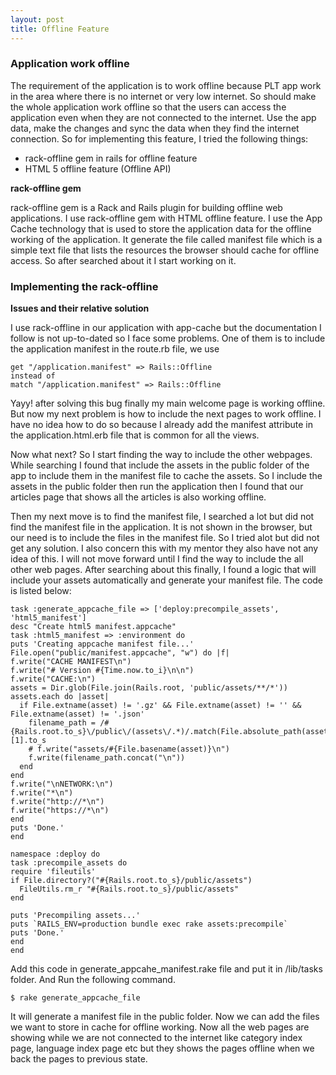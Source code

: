 ```yaml
---
layout: post
title: Offline Feature
---
```

### Application work offline ###

The requirement of the application is to work offline because PLT app work in the area where there is no internet or very low internet. So should make the whole application work offline so that the users can access the application even when they are not connected to the internet. Use the app data, make the changes and sync the data when they find the internet connection. So for implementing this feature, I tried the following things:

* rack-offline gem in rails for offline feature
* HTML 5 offline feature (Offline API)

**rack-offline gem**

rack-offline gem is a Rack and Rails plugin for building offline web applications. I use rack-offline gem with HTML offline feature. I use the App Cache technology that is used to store the application data for the offline working of the application. It generate the file called manifest file which is a simple text file that lists the resources the browser should cache for offline access. So after searched about it I start working on it.

### Implementing the rack-offline ###

**Issues and their relative solution**

I use rack-offline in our application with app-cache but the documentation I follow is not up-to-dated so I face some problems. One of them is to include the application manifest in the route.rb file, we use 

    get "/application.manifest" => Rails::Offline
    instead of 
    match "/application.manifest" => Rails::Offline

Yayy! after solving this bug finally my main welcome page is working offline. But now my next problem is how to include the next pages to work offline. I have no idea how to do so because I already add the manifest attribute in the application.html.erb file that is common for all the views. 

Now what next? So I start finding the way to include the other webpages. While searching I found that include the assets in the public folder of the app to include them in the manifest file to cache the assets. So I include the assets in the public folder then run the application then I found that our articles page that shows all the articles is also working offline. 

Then my next move is to find the manifest file, I searched a lot but did not find the manifest file in the application. It is not shown in the browser, but our need is to include the files in the manifest file. So I tried alot but did not get any solution. I also concern this with my mentor they also have not any idea of this. I will not move forward until I find the way to include the all other web pages. After searching about this finally, I found a logic that will include your assets automatically and generate your manifest file. The code is listed below:

    task :generate_appcache_file => ['deploy:precompile_assets', 'html5_manifest']
    desc "Create html5 manifest.appcache"
    task :html5_manifest => :environment do
    puts 'Creating appcache manifest file...'
    File.open("public/manifest.appcache", "w") do |f|
    f.write("CACHE MANIFEST\n")
    f.write("# Version #{Time.now.to_i}\n\n")
    f.write("CACHE:\n")
    assets = Dir.glob(File.join(Rails.root, 'public/assets/**/*'))
    assets.each do |asset|
      if File.extname(asset) != '.gz' && File.extname(asset) != '' && File.extname(asset) != '.json'
        filename_path = /#{Rails.root.to_s}\/public\/(assets\/.*)/.match(File.absolute_path(asset))[1].to_s
        # f.write("assets/#{File.basename(asset)}\n")
        f.write(filename_path.concat("\n"))
      end
    end
    f.write("\nNETWORK:\n")
    f.write("*\n")
    f.write("http://*\n")
    f.write("https://*\n")
    end
    puts 'Done.'
    end

    namespace :deploy do
    task :precompile_assets do
    require 'fileutils'
    if File.directory?("#{Rails.root.to_s}/public/assets")
      FileUtils.rm_r "#{Rails.root.to_s}/public/assets"
    end

    puts 'Precompiling assets...'
    puts `RAILS_ENV=production bundle exec rake assets:precompile`
    puts 'Done.'
    end
    end

Add this code in generate_appcahe_manifest.rake file and put it in /lib/tasks folder. And Run the following command.

    $ rake generate_appcache_file
  
It will generate a manifest file in the public folder. Now we can add the files we want to store in cache for offline working. Now all the web pages are showing while we are not connected to the internet like category index page, language index page etc but they shows the pages offline when we back the pages to previous state.
